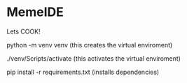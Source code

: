 # MemeIDE

Lets COOK!


python -m venv venv   (this creates the virtual enviroment)

./venv/Scripts/activate     (this activates the virtual enviroment)

pip install -r requirements.txt     (installs dependencies)
